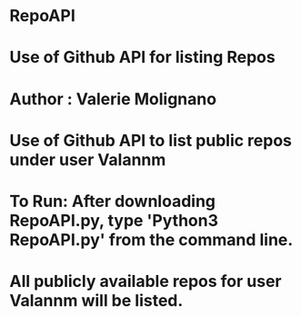 # RepoAPI
# Use of Github API for listing Repos
# Author : Valerie Molignano
# Use of Github API to list public repos under user Valannm
#
# To Run:  After downloading RepoAPI.py, type 'Python3 RepoAPI.py' from the command line.
# All publicly available repos for user Valannm will be listed.
